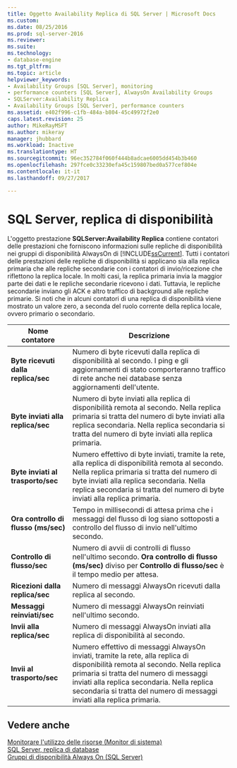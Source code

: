 ```yaml
---
title: Oggetto Availability Replica di SQL Server | Microsoft Docs
ms.custom: 
ms.date: 08/25/2016
ms.prod: sql-server-2016
ms.reviewer: 
ms.suite: 
ms.technology:
- database-engine
ms.tgt_pltfrm: 
ms.topic: article
helpviewer_keywords:
- Availability Groups [SQL Server], monitoring
- performance counters [SQL Server], AlwaysOn Availability Groups
- SQLServer:Availability Replica
- Availability Groups [SQL Server], performance counters
ms.assetid: e402f996-c1fb-484a-b804-45c49972f2e0
caps.latest.revision: 25
author: MikeRayMSFT
ms.author: mikeray
manager: jhubbard
ms.workload: Inactive
ms.translationtype: HT
ms.sourcegitcommit: 96ec352784f060f444b8adcae6005dd454b3b460
ms.openlocfilehash: 297fce0c33230efa45c159807bed0a577cef804e
ms.contentlocale: it-it
ms.lasthandoff: 09/27/2017

---
```

# <a name="sql-server-availability-replica"></a>SQL Server, replica di disponibilità
  L'oggetto prestazione **SQLServer:Availability Replica** contiene contatori delle prestazioni che forniscono informazioni sulle repliche di disponibilità nei gruppi di disponibilità AlwaysOn di [!INCLUDE[ssCurrent](../../includes/sscurrent-md.md)]. Tutti i contatori delle prestazioni delle repliche di disponibilità si applicano sia alla replica primaria che alle repliche secondarie con i contatori di invio/ricezione che riflettono la replica locale. In molti casi, la replica primaria invia la maggior parte dei dati e le repliche secondarie ricevono i dati. Tuttavia, le repliche secondarie inviano gli ACK e altro traffico di background alle repliche primarie. Si noti che in alcuni contatori di una replica di disponibilità viene mostrato un valore zero, a seconda del ruolo corrente della replica locale, ovvero primario o secondario.  
  
|Nome contatore|Descrizione|  
|------------------|-----------------|  
|**Byte ricevuti dalla replica/sec**|Numero di byte ricevuti dalla replica di disponibilità al secondo. I ping e gli aggiornamenti di stato comporteranno traffico di rete anche nei database senza aggiornamenti dell'utente.|  
|**Byte inviati alla replica/sec**|Numero di byte inviati alla replica di disponibilità remota al secondo. Nella replica primaria si tratta del numero di byte inviati alla replica secondaria. Nella replica secondaria si tratta del numero di byte inviati alla replica primaria.|  
|**Byte inviati al trasporto/sec**|Numero effettivo di byte inviati, tramite la rete, alla replica di disponibilità remota al secondo. Nella replica primaria si tratta del numero di byte inviati alla replica secondaria. Nella replica secondaria si tratta del numero di byte inviati alla replica primaria.|  
|**Ora controllo di flusso (ms/sec)**|Tempo in millisecondi di attesa prima che i messaggi del flusso di log siano sottoposti a controllo del flusso di invio nell'ultimo secondo.|  
|**Controllo di flusso/sec**|Numero di avvii di controlli di flusso nell'ultimo secondo. **Ora controllo di flusso (ms/sec)** diviso per **Controllo di flusso/sec** è il tempo medio per attesa.|  
|**Ricezioni dalla replica/sec**|Numero di messaggi AlwaysOn ricevuti dalla replica al secondo.|  
|**Messaggi reinviati/sec**|Numero di messaggi AlwaysOn reinviati nell'ultimo secondo.|  
|**Invii alla replica/sec**|Numero di messaggi AlwaysOn inviati alla replica di disponibilità al secondo.|  
|**Invii al trasporto/sec**|Numero effettivo di messaggi AlwaysOn inviati, tramite la rete, alla replica di disponibilità remota al secondo. Nella replica primaria si tratta del numero di messaggi inviati alla replica secondaria. Nella replica secondaria si tratta del numero di messaggi inviati alla replica primaria.|  
  
## <a name="see-also"></a>Vedere anche  
 [Monitorare l'utilizzo delle risorse &#40;Monitor di sistema&#41;](../../relational-databases/performance-monitor/monitor-resource-usage-system-monitor.md)   
 [SQL Server, replica di database](../../relational-databases/performance-monitor/sql-server-database-replica.md)   
 [Gruppi di disponibilità Always On (SQL Server)](../../database-engine/availability-groups/windows/always-on-availability-groups-sql-server.md)  
  
  

